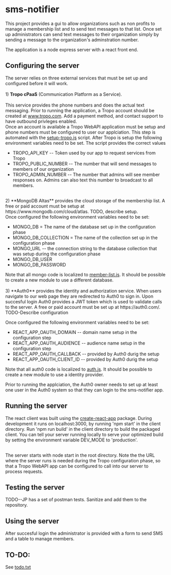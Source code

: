 # sms-notifier

This project provides a gui to allow organizations such as non profits to manage a membership list and to send text messages to that list.  Once set up administrators can send text messages to their organization simply by sending a message to the organization's adminstration number.

The application is a node express server with a react front end.

## Configuring the server

The server relies on three external services that must be set up and configured before it will work.<br>
<br> 1) **Tropo cPaaS** (Communication Platform as a Service).   
<br> This service provides the phone numbers and does the actual text messaging.   Prior to running the application, a Tropo account should be created at www.tropo.com.  Add a payment method, and contact support to have outbound privleges enabled.
<br> Once an account is available a Tropo WebAPI application must be setup and phone numbers must be configured to user our applciation.   This step is automated with the <a href='./scripts/setup-tropo.js'> setup-tropo.js</a> script.   After Tropo is setup the following environment variables need to be set.  The script provides the correct values
<ul>
<li>TROPO_API_KEY -- Token used by our app to request services from Tropo
<li>TROPO_PUBLIC_NUMBER -- The number that will send messages to members of our organization
<li>TROPO_ADMIN_NUMBER -- The number that admins will see member responses on.  Admins can also text this number to broadcast to all members.
</ul>

<br>
2) **MongoDB Altas** provides the cloud storage of the membership list.  A free or paid account must be setup at https://www.mongodb.com/cloud/atlas.  TODO, describe setup.  
<br>Once configured the following environment variables need to be set:
<ul>
<li>MONGO_DB = The name of the database set up in the configuration phase
<li>MONGO_DB_COLLECTION = The name of the collection set up in the configuration phase
<li>MONGO_URL -- the connection string to the database collection that was setup during the configuration phase
<li>MONGO_DB_USER 
<li>MONGO_DB_PASSWORD
</ul>
Note that all mongo code is localized to <a href='./member-list.js'>member-list.js</a>.   It should be possible to create a new module to use a different database.<br>

<br>
3) **Auth0** provides the identity and authorization service.   When users navigate to our web page they are redirected to Auth0 to sign in.   Upon succesful login Auth0 provides a JWT token which is used to validate calls to the server.   A free or paid account must be set up at https://auth0.com/.   TODO-Describe configuration<br>

Once configured the following environment variables need to be set:
<ul>
<li>REACT_APP_OAUTH_DOMAIN -- domain name setup in the configuration step
<li>REACT_APP_OAUTH_AUDIENCE -- audience name setup in the configuration step
<li>REACT_APP_OAUTH_CALLBACK -- provided by Auth0 durig the setup
<li>REACT_APP_OAUTH_CLIENT_ID -- provided by Auth0 durig the setup
</ul>
Note that all auth0 code is localized to <a href='./client/src/auth.js'>auth.js</a>.   It should be possible to create a new module to use a identity provider.<br>

Prior to running the applciation, the Auth0 owner needs to set up at least one user in the Auth0 system so that they can login to the sms-notifier app.

## Running the server

The react client was built using the <a href='https://github.com/facebookincubator/create-react-app'>create-react-app</a> package.   During development it runs on localhost:3000, by running 'npm start' in the client directory.   Run 'npm run build' in the client directory to build the packaged client.  You can tell your server running locally to serve your optimized build by setting the environment variable DEV_MODE to 'production'.

<br>The server starts with node start in the root directory.  Note the the URL where the server runs is needed during the Tropo configuration phase, so that a Tropo WebAPI app can be configured to call into our server to process requests.

## Testing the server

TODO--JP has a set of postman tests.  Sanitize and add them to the repository.

## Using the server

After succesful login the administrator is provided with a form to send SMS and a table to manage members.

## TO-DO:

See <a href='./todo.txt'>todo.txt</a>